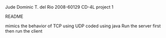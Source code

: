 Jude Dominic T. del Rio
2008-60129
CD-4L
project 1

README

mimics the behavior of TCP using UDP
coded using java
Run the server first
then run the client
